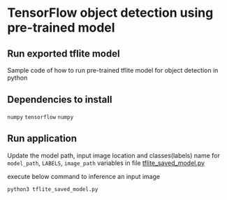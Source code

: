# TensorFlow object detection using pre-trained model

## Run exported tflite model

Sample code of how to run pre-trained tflite model for object detection in python

## Dependencies to install
`numpy`
`tensorflow`
`numpy`


## Run application
Update the model path, input image location and classes(labels) name for `model_path`, `LABELS`, `image_path` variables in file [tflite_saved_model.py](tflite_saved_model.py)

execute below command to inference an input image

`python3 tflite_saved_model.py`


